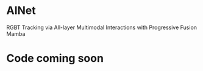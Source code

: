 # AINet
RGBT Tracking via All-layer Multimodal Interactions with Progressive Fusion Mamba

# Code coming soon
